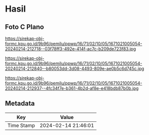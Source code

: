 # Hasil

## Foto C Plano

https://sirekap-obj-formc.kpu.go.id/9b96/pemilu/ppwp/16/71/02/10/05/1671021005054-20240214-212718--03f78ff3-492e-414f-ac7c-b209de723f83.jpg

https://sirekap-obj-formc.kpu.go.id/9b96/pemilu/ppwp/16/71/02/10/05/1671021005054-20240214-212840--b80053dd-3d08-4493-809e-ae0b5c6d745c.jpg

https://sirekap-obj-formc.kpu.go.id/9b96/pemilu/ppwp/16/71/02/10/05/1671021005054-20240214-212937--4fc34f7e-b361-4b2d-af8e-e418bdb87b0b.jpg


## Metadata

| Key        | Value               |
| ---------- | ------------------- |
| Time Stamp | 2024-02-14 21:46:01 |




